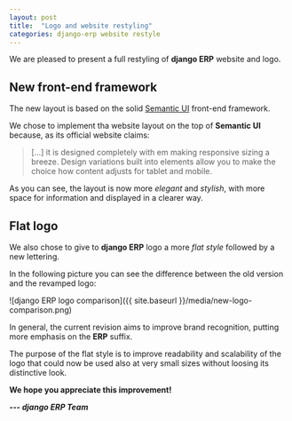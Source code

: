 ```yaml
---
layout: post
title:  "Logo and website restyling"
categories: django-erp website restyle
---
```


We are pleased to present a full restyling of **django ERP** website and logo.

## New front-end framework

The new layout is based on the solid [Semantic UI] front-end framework.

We chose to implement tha website layout on the top of **Semantic UI** because, as its official website claims:

> [...] it is designed completely with em making responsive sizing a breeze. Design variations built into elements allow you to make the choice how content adjusts for tablet and mobile.

As you can see, the layout is now more *elegant* and *stylish*, with more space for information and displayed in a clearer way.

## Flat logo

We also chose to give to **django ERP** logo a more *flat style* followed by a new lettering.

In the following picture you can see the difference between the old version and the revamped logo:

![django ERP logo comparison]({{ site.baseurl }}/media/new-logo-comparison.png)

In general, the current revision aims to improve brand recognition, putting more emphasis on the **ERP** suffix.

The purpose of the flat style is to improve readability and scalability of the logo that could now be used also at very small sizes without loosing its distinctive look.

**We hope you appreciate this improvement!**

***--- django ERP Team***


[Semantic UI]: http://semantic-ui.com/
